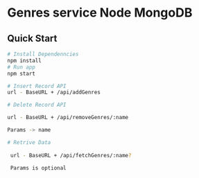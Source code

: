 # Genres service Node MongoDB

## Quick Start

```bash
# Install Dependenncies
npm install
# Run app
npm start

# Insert Record API
url - BaseURL + /api/addGenres

# Delete Record API

url - BaseURL + /api/removeGenres/:name

Params -> name

# Retrive Data
 
 url - BaseURL + /api/fetchGenres/:name?

 Params is optional